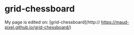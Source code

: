 # grid-chessboard

My page is edited on: 
[grid-chessboard](http:// https://maud-pixel.github.io/grid-chessboard/)
